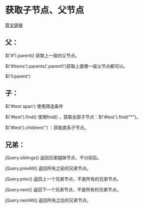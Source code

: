 # 获取子节点、父节点

[原文链接](https://www.cnblogs.com/MagicZhao123/p/6485803.html)

## 父：

$('#').parent() 获取上一级的父节点。

$('#items').parents('.parent1')获取上面哪一级父节点都可以。

$('li:parent')

## 子： 

$('#test span') 使用筛选条件

$('#test').find() 使用find() ，获取全部子节点：$('#test').find("*")。

$('#test').children('') ：获取直系子节点。

## 兄弟：

jQuery.siblings() 返回兄弟姐妹节点，不分前后。

jQuery.prevAll() 返回所有之前的兄弟节点。

jQuery.prev() 返回上一个兄弟节点，不是所有的兄弟节点。

jQuery.next() 返回下一个兄弟节点，不是所有的兄弟节点。

jQuery.nextAll() 返回所有之后的兄弟节点。
